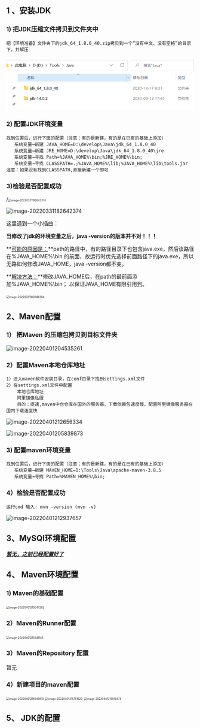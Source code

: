 

## 1  、安装JDK

### 1) 把JDK压缩文件拷贝到文件夹中

```properties
把【环境准备】文件夹下的jdk_64_1.8.0_40.zip拷贝到一个“没有中文、没有空格”的目录下，并解压
```

![image-20220331181519445](https://github.com/zhangsandegel/Graduation-project/blob/main/Tools/images/image-20220331181519445.png)


### 2) 配置JDK环境变量

```properties
找到位置后，进行下面的配置（注意：有的是新建，有的是在已有的基础上添加）
   系统变量→新建 JAVA_HOME=D:\develop\Java\jdk_64_1.8.0_40
   系统变量→新建 JRE_HOME=D:\develop\Java\jdk_64_1.8.0_40\jre
   系统变量→寻找 Path=%JAVA_HOME%\bin;%JRE_HOME%\bin;
   系统变量→寻找 CLASSPATH=.;%JAVA_HOME%\lib;%JAVA_HOME%\lib\tools.jar
注意：如果没有找到CLASSPATH,直接新建一个即可
```

### 3)检验是否配置成功

/<img src="https://github.com/zhangsandegel/Graduation-project/blob/main/Tools/images/image-20220331182642374.png" alt="image-20220331182642374" style="zoom:50%;" />

![image-20220331182642374](https://github.com/zhangsandegel/Graduation-project/blob/main/Tools/images/image-20220331182642374.png)

这里遇到一个小插曲：

**当修改了jdk的环境变量之后，java -version的版本并不对！！！**

**<u>可能的原因是：</u>**path的路径中，有的路径目录下也包含java.exe，然后该路径在%JAVA_HOME%\bin 的前面，故运行时优先选择前面路径下的java.exe，所以无路如何修改JAVA_HOME，java -version都不变。

**<u>解决方法：</u>**修改JAVA_HOME后，在path的最前面添加%JAVA_HOME%\bin； 以保证JAVA_HOME有限引用到。

<img src="C:\Users\zy\AppData\Roaming\Typora\typora-user-images\image-20220331183346384.png" alt="image-20220331183346384" style="zoom:50%;" />

## 2、Maven配置

### 1） 把Maven 的压缩包拷贝到目标文件夹

![image-20220401204535261](C:\Users\zy\AppData\Roaming\Typora\typora-user-images\image-20220401204535261.png)

###  2）配置Maven本地仓库地址



```properties
1）进入maven软件安装目录，在conf目录下找到settings.xml文件
2）在settings.xml文件中配置
 	本地仓库地址
 	阿里镜像私服
 	目的：提速,maven中仓仓库在国外的服务器，下载依赖包速度慢，配置阿里镜像服务器在国内下载速度快
```

![image-20220401212656334](C:\Users\zy\AppData\Roaming\Typora\typora-user-images\image-20220401212656334.png)

![image-20220401205839873](C:\Users\zy\AppData\Roaming\Typora\typora-user-images\image-20220401205839873.png)

### 3) 配置maven环境变量

```
找到位置后，进行下面的配置（注意：有的是新建，有的是在已有的基础上添加）
   系统变量→新建 MAVEN_HOME=D:\Tools\Java\apache-maven-3.8.5
   系统变量→寻找 Path=%MAVEN_HOME%\bin;
```

### 4）检验是否配置成功

```properties
运行cmd 输入: mvn -version (mvn -v)
```

![image-20220401212937657](C:\Users\zy\AppData\Roaming\Typora\typora-user-images\image-20220401212937657.png)

##  3、MySQl环境配置

***<u>暂无，之前已经配置好了</u>***

## 4、 Maven环境配置

### 1) Maven的基础配置

<img src="C:\Users\zy\AppData\Roaming\Typora\typora-user-images\image-20220401215047282.png" alt="image-20220401215047282" style="zoom:50%;" />

### 2）Maven的Runner配置

<img src="C:\Users\zy\AppData\Roaming\Typora\typora-user-images\image-20220401215341143.png" alt="image-20220401215341143" style="zoom:50%;" />

### 3）Maven的Repository 配置

暂无

### 4）新建项目的maven配置

<img src="C:\Users\zy\AppData\Roaming\Typora\typora-user-images\image-20220401215549810.png" alt="image-20220401215549810" style="zoom:50%;" />

<img src="C:\Users\zy\AppData\Roaming\Typora\typora-user-images\image-20220401215751620.png" alt="image-20220401215751620" style="zoom:50%;" />

<img src="C:\Users\zy\AppData\Roaming\Typora\typora-user-images\image-20220401215816474.png" alt="image-20220401215816474" style="zoom: 50%;" />

## 5、 JDK的配置

